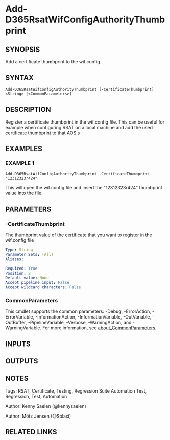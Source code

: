 ﻿---
external help file: d365fo.tools-help.xml
Module Name: d365fo.tools
online version:
schema: 2.0.0
---

# Add-D365RsatWifConfigAuthorityThumbprint

## SYNOPSIS
Add a certificate thumbprint to the wif.config.

## SYNTAX

```
Add-D365RsatWifConfigAuthorityThumbprint [-CertificateThumbprint] <String> [<CommonParameters>]
```

## DESCRIPTION
Register a certificate thumbprint in the wif.config file.
This can be useful for example when configuring RSAT on a local machine and add the used certificate thumbprint to that AOS.s

## EXAMPLES

### EXAMPLE 1
```
Add-D365RsatWifConfigAuthorityThumbprint -CertificateThumbprint "12312323r424"
```

This will open the wif.config file and insert the "12312323r424" thumbprint value into the file.

## PARAMETERS

### -CertificateThumbprint
The thumbprint value of the certificate that you want to register in the wif.config file

```yaml
Type: String
Parameter Sets: (All)
Aliases:

Required: True
Position: 2
Default value: None
Accept pipeline input: False
Accept wildcard characters: False
```

### CommonParameters
This cmdlet supports the common parameters: -Debug, -ErrorAction, -ErrorVariable, -InformationAction, -InformationVariable, -OutVariable, -OutBuffer, -PipelineVariable, -Verbose, -WarningAction, and -WarningVariable. For more information, see [about_CommonParameters](http://go.microsoft.com/fwlink/?LinkID=113216).

## INPUTS

## OUTPUTS

## NOTES
Tags: RSAT, Certificate, Testing, Regression Suite Automation Test, Regression, Test, Automation

Author: Kenny Saelen (@kennysaelen)

Author: Mötz Jensen (@Splaxi)

## RELATED LINKS
